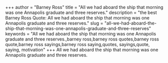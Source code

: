+++
author = "Barney Ross"
title = "All we had aboard the ship that morning was one Annapolis graduate and three reserves."
description = "the best Barney Ross Quote: All we had aboard the ship that morning was one Annapolis graduate and three reserves."
slug = "all-we-had-aboard-the-ship-that-morning-was-one-annapolis-graduate-and-three-reserves"
keywords = "All we had aboard the ship that morning was one Annapolis graduate and three reserves.,barney ross,barney ross quotes,barney ross quote,barney ross sayings,barney ross saying,quotes, sayings,quote, saying, motivation"
+++
All we had aboard the ship that morning was one Annapolis graduate and three reserves.
